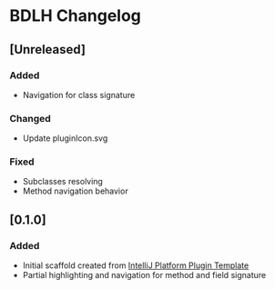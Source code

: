 <!-- Keep a Changelog guide -> https://keepachangelog.com -->

# BDLH Changelog

## [Unreleased]
### Added
- Navigation for class signature

### Changed
- Update pluginIcon.svg

### Fixed
- Subclasses resolving
- Method navigation behavior

## [0.1.0]
### Added
- Initial scaffold created from [IntelliJ Platform Plugin Template](https://github.com/JetBrains/intellij-platform-plugin-template)
- Partial highlighting and navigation for method and field signature

